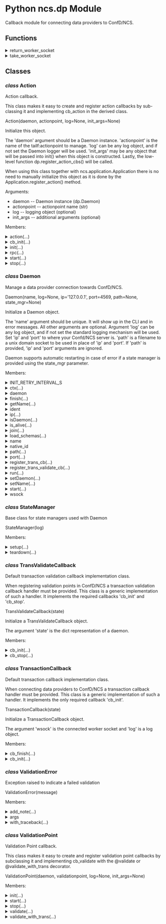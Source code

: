 # Python ncs.dp Module

Callback module for connecting data providers to ConfD/NCS.

## Functions

<details>

<summary>return_worker_socket</summary>

```python
return_worker_socket(state, key)
```

Return worker socket associated with a worker thread from Daemon/state.

Return worker socket to pool.

</details>

<details>

<summary>take_worker_socket</summary>

```python
take_worker_socket(state, name, key=None)
```

Take worker socket associated with a worker thread from Daemon/state.

Take worker socket from pool, must be returned with
dp.return_worker_socket after use.

</details>


## Classes

### _class_ **Action**

Action callback.

This class makes it easy to create and register action callbacks by
sub-classing it and implementing cb_action in the derived class.

Action(daemon, actionpoint, log=None, init_args=None)

Initialize this object.

The 'daemon' argument should be a Daemon instance. 'actionpoint'
is the name of the tailf:actionpoint to manage. 'log' can be any
log object, and if not set the Daemon logger will be used.
'init_args' may be any object that will be passed into init()
when this object is constructed. Lastly, the low-level function
dp.register_action_cbs() will be called.

When using this class together with ncs.application.Application
there is no need to manually initialize this object as it is
done by the Application.register_action() method.

Arguments:

* daemon -- Daemon instance (dp.Daemon)
* actionpoint -- actionpoint name (str)
* log -- logging object (optional)
* init_args -- additional arguments (optional)

Members:

<details>

<summary>action(...)</summary>

Static method:

```python
action(fn)
```

Decorator for the cb_action callback.

Only use this decorator for actions of tailf:action type.

Using this decorator alters the signature of the cb_action callback
and passes in maagic.Node objects for input and output action data.

Example of a decorated cb_action:

    @Action.action
    def cb_action(self, uinfo, name, kp, input, output, trans):
        pass

Callback arguments:

* uinfo -- a UserInfo object
* name -- the tailf:action name (string)
* kp -- the keypath of the action (HKeypathRef)
* input -- input node (maagic.Node)
* output -- output node (maagic.Node)
* trans -- read only transaction, same as action transaction if
           executed with an action context (maapi.Transaction)

</details>

<details>

<summary>cb_init(...)</summary>

Method:

```python
cb_init(self, uinfo)
```

The cb_init callback must always be implemented.

This default implementation will associate a new worker socket
with this callback.

</details>

<details>

<summary>init(...)</summary>

Method:

```python
init(self, init_args)
```

Custom initialization.

When registering an action using ncs.application.Application this
method will be called with the 'init_args' passed into the
register_action() function.

</details>

<details>

<summary>rpc(...)</summary>

Static method:

```python
rpc(fn)
```

Decorator for the cb_action callback.

Only use this decorator for rpc:s.

Using this decorator alters the signature of the cb_action callback
and passes in maagic.Node objects for input and output action data.

Example of a decorated cb_action:

    @Action.rpc
    def cb_action(self, uinfo, name, input, output):
        pass

Callback arguments:

* uinfo -- a UserInfo object
* name -- the rpc name (string)
* input -- input node (maagic.Node)
* output -- output node (maagic.Node)

</details>

<details>

<summary>start(...)</summary>

Method:

```python
start(self)
```

Custom actionpoint start triggered when Python VM starts up.

</details>

<details>

<summary>stop(...)</summary>

Method:

```python
stop(self)
```

Custom actionpoint stop triggered when Python VM shuts down.

</details>

### _class_ **Daemon**

Manage a data provider connection towards ConfD/NCS.

Daemon(name, log=None, ip='127.0.0.1', port=4569, path=None, state_mgr=None)

Initialize a Daemon object.

The 'name' argument should be unique. It will show up in the
CLI and in error messages. All other arguments are optional.
Argument 'log' can be any log object, and if not set the standard
logging mechanism will be used. Set 'ip' and 'port' to
where your Confd/NCS server is. 'path' is a filename to a unix
domain socket to be used in place of 'ip' and 'port'. If 'path'
is provided, 'ip' and 'port' arguments are ignored.

Daemon supports automatic restarting in case of error if a
state manager is provided using the state_mgr parameter.

Members:

<details>

<summary>INIT_RETRY_INTERVAL_S</summary>

```python
INIT_RETRY_INTERVAL_S = 1
```


</details>

<details>

<summary>ctx(...)</summary>

Method:

```python
ctx(self)
```

Return the daemon context.

</details>

<details>

<summary>daemon</summary>

A boolean value indicating whether this thread is a daemon thread.

This must be set before start() is called, otherwise RuntimeError is
raised. Its initial value is inherited from the creating thread; the
main thread is not a daemon thread and therefore all threads created in
the main thread default to daemon = False.

The entire Python program exits when only daemon threads are left.

</details>

<details>

<summary>finish(...)</summary>

Method:

```python
finish(self)
```

Stop the daemon thread.

</details>

<details>

<summary>getName(...)</summary>

Method:

```python
getName(self)
```

Return a string used for identification purposes only.

This method is deprecated, use the name attribute instead.

</details>

<details>

<summary>ident</summary>

_Readonly property_

Thread identifier of this thread or None if it has not been started.

This is a nonzero integer. See the get_ident() function. Thread
identifiers may be recycled when a thread exits and another thread is
created. The identifier is available even after the thread has exited.

</details>

<details>

<summary>ip(...)</summary>

Method:

```python
ip(self)
```

Return the ip address.

</details>

<details>

<summary>isDaemon(...)</summary>

Method:

```python
isDaemon(self)
```

Return whether this thread is a daemon.

This method is deprecated, use the daemon attribute instead.

</details>

<details>

<summary>is_alive(...)</summary>

Method:

```python
is_alive(self)
```

Return whether the thread is alive.

This method returns True just before the run() method starts until just
after the run() method terminates. See also the module function
enumerate().

</details>

<details>

<summary>join(...)</summary>

Method:

```python
join(self, timeout=None)
```

Wait until the thread terminates.

This blocks the calling thread until the thread whose join() method is
called terminates -- either normally or through an unhandled exception
or until the optional timeout occurs.

When the timeout argument is present and not None, it should be a
floating point number specifying a timeout for the operation in seconds
(or fractions thereof). As join() always returns None, you must call
is_alive() after join() to decide whether a timeout happened -- if the
thread is still alive, the join() call timed out.

When the timeout argument is not present or None, the operation will
block until the thread terminates.

A thread can be join()ed many times.

join() raises a RuntimeError if an attempt is made to join the current
thread as that would cause a deadlock. It is also an error to join() a
thread before it has been started and attempts to do so raises the same
exception.

</details>

<details>

<summary>load_schemas(...)</summary>

Method:

```python
load_schemas(self)
```

Load schema information into the process memory.

</details>

<details>

<summary>name</summary>

A string used for identification purposes only.

It has no semantics. Multiple threads may be given the same name. The
initial name is set by the constructor.

</details>

<details>

<summary>native_id</summary>

_Readonly property_

Native integral thread ID of this thread, or None if it has not been started.

This is a non-negative integer. See the get_native_id() function.
This represents the Thread ID as reported by the kernel.

</details>

<details>

<summary>path(...)</summary>

Method:

```python
path(self)
```

Return the unix domain socket path.

</details>

<details>

<summary>port(...)</summary>

Method:

```python
port(self)
```

Return the port.

</details>

<details>

<summary>register_trans_cb(...)</summary>

Method:

```python
register_trans_cb(self, trans_cb_cls=<class 'ncs.dp.TransactionCallback'>)
```

Register a transaction callback class.

It's not necessary to call this method. Only do that if a custom
transaction callback will be used.

</details>

<details>

<summary>register_trans_validate_cb(...)</summary>

Method:

```python
register_trans_validate_cb(self, trans_validate_cb_cls=<class 'ncs.dp.TransValidateCallback'>)
```

Register a transaction validation callback class.

It's not necessary to call this method. Only do that if a custom
transaction callback will be used.

</details>

<details>

<summary>run(...)</summary>

Method:

```python
run(self)
```

Daemon thread processing loop.

Don't call this method explicitly. It handles reading of control
and worker sockets and notifying ConfD/NCS that it should continue
processing by calling the low-level function dp.fd_ready().
If the connection towards ConfD/NCS is broken or if finish() is
explicitly called, this function (and the thread) will end.

</details>

<details>

<summary>setDaemon(...)</summary>

Method:

```python
setDaemon(self, daemonic)
```

Set whether this thread is a daemon.

This method is deprecated, use the .daemon property instead.

</details>

<details>

<summary>setName(...)</summary>

Method:

```python
setName(self, name)
```

Set the name string for this thread.

This method is deprecated, use the name attribute instead.

</details>

<details>

<summary>start(...)</summary>

Method:

```python
start(self)
```

Start daemon work thread.

After registering any callbacks (action, services and such), call
this function to start processing. The low-level function
dp.register_done() will be called before the thread is started.

</details>

<details>

<summary>wsock</summary>

_Readonly property_


</details>

### _class_ **StateManager**

Base class for state managers used with Daemon

StateManager(log)

Members:

<details>

<summary>setup(...)</summary>

Method:

```python
setup(self, state, previous_state)
```

Not Implemented.

</details>

<details>

<summary>teardown(...)</summary>

Method:

```python
teardown(self, state, finished)
```

Not Implemented.

</details>

### _class_ **TransValidateCallback**

Default transaction validation callback implementation class.

When registering validation points in ConfD/NCS a transaction
validation callback handler must be provided. This class is a
generic implementation of such a handler. It implements the
required callbacks 'cb_init' and 'cb_stop'.

TransValidateCallback(state)

Initialize a TransValidateCallback object.

The argument 'state' is the dict representation of a daemon.

Members:

<details>

<summary>cb_init(...)</summary>

Method:

```python
cb_init(self, tctx)
```

The cb_init callback must always be implemented.

It is required to prepare for future validation
callbacks. This default implementation allocates a worker
thread and socket pair and associates it with the transaction.

</details>

<details>

<summary>cb_stop(...)</summary>

Method:

```python
cb_stop(self, tctx)
```

The cb_stop callback must always be implemented.

Clean up resources previously allocated in the cb_init
callback. This default implementation returnes the worker
thread and socket pair to the pool of workers.

</details>

### _class_ **TransactionCallback**

Default transaction callback implementation class.

When connecting data providers to ConfD/NCS a transaction callback
handler must be provided. This class is a generic implementation of
such a handler. It implements the only required callback 'cb_init'.

TransactionCallback(state)

Initialize a TransactionCallback object.

The argument 'wsock' is the connected worker socket and 'log'
is a log object.

Members:

<details>

<summary>cb_finish(...)</summary>

Method:

```python
cb_finish(self, tctx)
```

The cb_finish callback of TransactionCallback.

This implementation returns worker socket associated with a
worker thread from Daemon/state.

</details>

<details>

<summary>cb_init(...)</summary>

Method:

```python
cb_init(self, tctx)
```

The cb_init callback must always be implemented.

It is required to prepare for future read/write operations towards
the data source. This default implementation associates a worker
socket with a transaction.

</details>

### _class_ **ValidationError**

Exception raised to indicate a failed validation
    

ValidationError(message)

Members:

<details>

<summary>add_note(...)</summary>

Method:


</details>

<details>

<summary>args</summary>


</details>

<details>

<summary>with_traceback(...)</summary>

Method:


</details>

### _class_ **ValidationPoint**

Validation Point callback.

This class makes it easy to create and register validation point
callbacks by subclassing it and implementing cb_validate with the
@validate or @validate_with_trans decorator.

ValidationPoint(daemon, validationpoint, log=None, init_args=None)

Members:

<details>

<summary>init(...)</summary>

Method:

```python
init(self, init_args)
```

Custom initialization.

When registering a validation point using
ncs.application.Application this method will be called with
the 'init_args' passed into the register_validation()
function.

</details>

<details>

<summary>start(...)</summary>

Method:

```python
start(self)
```

Start ValidationPoint

</details>

<details>

<summary>stop(...)</summary>

Method:

```python
stop(self)
```

Stop ValidationPoint

</details>

<details>

<summary>validate(...)</summary>

Static method:

```python
validate(fn)
```

Decorator for the cb_validate callback.

Using this decorator alters the signature of the cb_validate
callback and passes in the validationpoint as the last
argument.

In addition it logs unhandled exceptions, handles
ValidationError exception setting the transaction error and
returns _tm.CONFD_ERR.

Example of a decorated cb_validate:

    @ValidationPoint.validate
    def cb_validate(self, tctx, keypath, value, validationpoint):
        pass

Callback arguments:

* tctx - transaction context (TransCtxRef)
* kp -- path to the node being validated (HKeypathRef)
* value -- new value of keypath (Value)
* validationpoint - name of the validation point (str)

</details>

<details>

<summary>validate_with_trans(...)</summary>

Static method:

```python
validate_with_trans(fn)
```

Decorator for the cb_validate callback.

Using this decorator alters the signature of the cb_validate
callback and passes in root node attached to the transaction
being validated and the validationpoint as the last argument.

In addition it logs unhandled exceptions, handles
ValidationError exception setting the transaction error and
returns _tm.CONFD_ERR.

Example of a decorated cb_validate:

    @ValidationPoint.validate_with_trans
    def cb_validate(self, tctx, root, kp, value, validationpoint):
        pass

Callback arguments:

* tctx - transaction context (TransCtxRef)
* root -- root node (maagic.Root)
* kp -- path to the node being validated (HKeypathRef)
* value -- new value of keypath (Value)
* validationpoint - name of the validation point (str)

</details>

